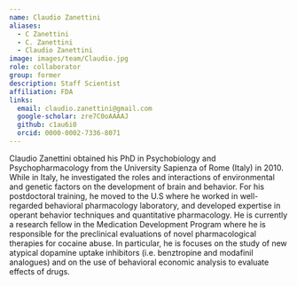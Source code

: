 ```yaml
---
name: Claudio Zanettini
aliases:
  - C Zanettini
  - C. Zanettini
  - Claudio Zanettini
image: images/team/Claudio.jpg
role: collaborator
group: former
description: Staff Scientist
affiliation: FDA
links:
  email: claudio.zanettini@gmail.com
  google-scholar: zre7C0oAAAAJ
  github: c1au6i0
  orcid: 0000-0002-7336-8071
---
```


Claudio Zanettini obtained his PhD in Psychobiology and Psychopharmacology from the University Sapienza of Rome (Italy) in 2010. While in Italy, he investigated the roles and interactions of environmental and genetic factors on the development of brain and behavior. For his postdoctoral training, he moved to the U.S where he worked in well-regarded behavioral pharmacology laboratory, and developed expertise in operant behavior techniques and quantitative pharmacology. He is currently a research fellow in the Medication Development Program where he is responsible for the preclinical evaluations of novel pharmacological therapies for cocaine abuse. In particular, he is focuses on the study of new atypical dopamine uptake inhibitors (i.e. benztropine and modafinil analogues) and on the use of behavioral economic analysis to evaluate effects of drugs.

